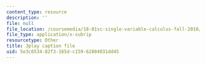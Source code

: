 ```yaml
---
content_type: resource
description: ''
file: null
file_location: /coursemedia/18-01sc-single-variable-calculus-fall-2010/5e3c653482f3165dc15962884031dd45_zUEuKrxgHws.srt
file_type: application/x-subrip
resourcetype: Other
title: 3play caption file
uid: 5e3c6534-82f3-165d-c159-62884031dd45
---
```

